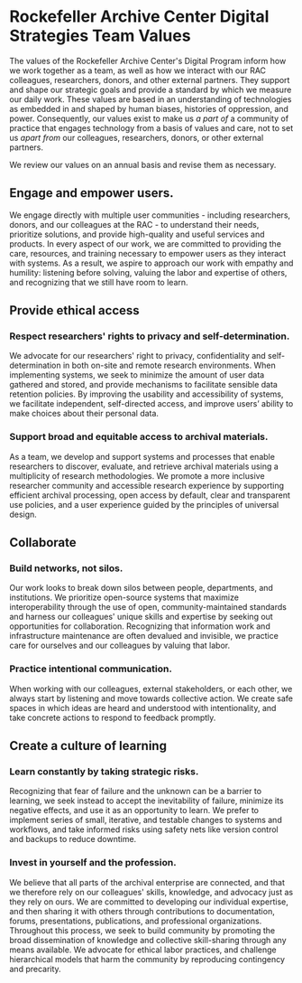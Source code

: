 # Rockefeller Archive Center Digital Strategies Team Values

The values of the Rockefeller Archive Center's Digital Program inform how we work together as a team, as well as how we interact with our RAC colleagues, researchers, donors, and other external partners. They support and shape our strategic goals and provide a standard by which we measure our daily work. These values are based in an understanding of technologies as embedded in and shaped by human biases, histories of oppression, and power. Consequently, our values exist to make us _a part of_ a community of practice that engages technology from a basis of values and care, not to set us _apart from_ our colleagues, researchers, donors, or other external partners.

We review our values on an annual basis and revise them as necessary.

## Engage and empower users.

We engage directly with multiple user communities - including researchers, donors, and our colleagues at the RAC - to understand their needs, prioritize solutions, and provide high-quality and useful services and products. In every aspect of our work, we are committed to providing the care, resources, and training necessary to empower users as they interact with systems. As a result, we aspire to approach our work with empathy and humility: listening before solving, valuing the labor and expertise of others, and recognizing that we still have room to learn.

## Provide ethical access
### Respect researchers' rights to privacy and self-determination.

We advocate for our researchers' right to privacy, confidentiality and self-determination in both on-site and remote research environments. When implementing systems, we seek to minimize the amount of user data gathered and stored, and provide mechanisms to facilitate sensible data retention policies. By improving the usability and accessibility of systems, we facilitate independent, self-directed access, and improve users’ ability to make choices about their personal data.

### Support broad and equitable access to archival materials.

As a team, we develop and support systems and processes that enable researchers to discover, evaluate, and retrieve archival materials using a multiplicity of research methodologies. We promote a more inclusive researcher community and accessible research experience by supporting efficient archival processing, open access by default, clear and transparent use policies, and a user experience guided by the principles of universal design.

## Collaborate
### Build networks, not silos.

Our work looks to break down silos between people, departments, and institutions. We prioritize open-source systems that maximize interoperability through the use of open, community-maintained standards and harness our colleagues' unique skills and expertise by seeking out opportunities for collaboration. Recognizing that information work and infrastructure maintenance are often devalued and invisible, we practice care for ourselves and our colleagues by valuing that labor.

### Practice intentional communication.

When working with our colleagues, external stakeholders, or each other, we always start by listening and move towards collective action. We create safe spaces in which ideas are heard and understood with intentionality, and take concrete actions to respond to feedback promptly.

## Create a culture of learning
### Learn constantly by taking strategic risks.

Recognizing that fear of failure and the unknown can be a barrier to learning, we seek instead to accept the inevitability of failure, minimize its negative effects, and use it as an opportunity to learn. We prefer to implement series of small, iterative, and testable changes to systems and workflows, and take informed risks using safety nets like version control and backups to reduce downtime.

### Invest in yourself and the profession.

We believe that all parts of the archival enterprise are connected, and that we therefore rely on our colleagues' skills, knowledge, and advocacy just as they rely on ours. We are committed to developing our individual expertise, and then sharing it with others through contributions to documentation, forums, presentations, publications, and professional organizations. Throughout this process, we seek to build community by promoting the broad dissemination of knowledge and collective skill-sharing through any means available. We advocate for ethical labor practices, and challenge hierarchical models that harm the community by reproducing contingency and precarity.
